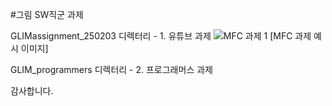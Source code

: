 #그림 SW직군 과제

GLIMassignment_250203 디렉터리 - 1. 유튜브 과제
![MFC 과제 1](https://github.com/user-attachments/assets/78ec4bd7-0851-4b14-9448-dd13fb69d90e)
[MFC 과제 예시 이미지]


GLIM_programmers 디렉터리 - 2. 프로그래머스 과제


감사합니다.
